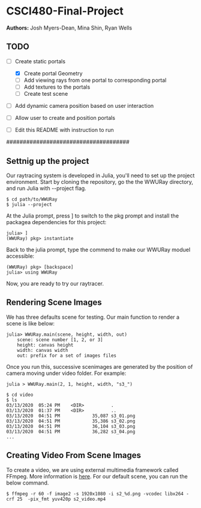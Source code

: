 # CSCI480-Final-Project
__Authors:__ Josh Myers-Dean, Mina Shin, Ryan Wells
## TODO  

 - [ ] Create static portals
    - [x] Create portal Geometry
    - [ ] Add viewing rays from one portal to corresponding portal
    - [ ] Add textures to the portals
    - [ ] Create test scene
 - [ ] Add dynamic camera position based on user interaction
 - [ ] Allow user to create and position portals
 - [ ] Edit this README with instruction to run







#####################################
## Settnig up the project

Our raytracing system is developed in Julia, you'll need to set up the project environment. Start by cloning the repository, go the the WWURay directory, and run Julia with --project flag.
```
$ cd path/to/WWURay
$ julia --project
```
At the Julia prompt, press ] to switch to the pkg prompt and install the packagea dependencies for this project:
```
julia> ]
(WWURay) pkg> instantiate
```
Back to the julia prompt, type the commend to make our WWURay moduel accessible:
```
(WWURay) pkg> [backspace]
julia> using WWURay
```
Now, you are ready to try our raytracer.


## Rendering Scene Images 
We has three defaults scene for testing. Our main function to render a scene is like below:
```
julia> WWURay.main(scene, height, width, out)
    scene: scene number [1, 2, or 3]
    height: canvas height
    width: canvas width
    out: prefix for a set of images files
``` 

Once you run this, successive scenimages are generated by the position of camera moving under video folder. For example:
```
julia > WWURay.main(2, 1, height, width, "s3_")
```
```
$ cd video
$ ls
03/13/2020  05:24 PM    <DIR>          .
03/13/2020  01:37 PM    <DIR>          ..
03/13/2020  04:51 PM            35,087 s3_01.png
03/13/2020  04:51 PM            35,386 s3_02.png
03/13/2020  04:51 PM            36,104 s3_03.png
03/13/2020  04:51 PM            36,282 s3_04.png
...
```


## Creating Video From Scene Images
To create a video, we are using external multimedia framework called FFmpeg. More information is [here](https://www.ffmpeg.org/). For our default scene, you can run the below command.

```
$ ffmpeg -r 60 -f image2 -s 1920x1080 -i s2_%d.png -vcodec libx264 -crf 25  -pix_fmt yuv420p s2_video.mp4
```


